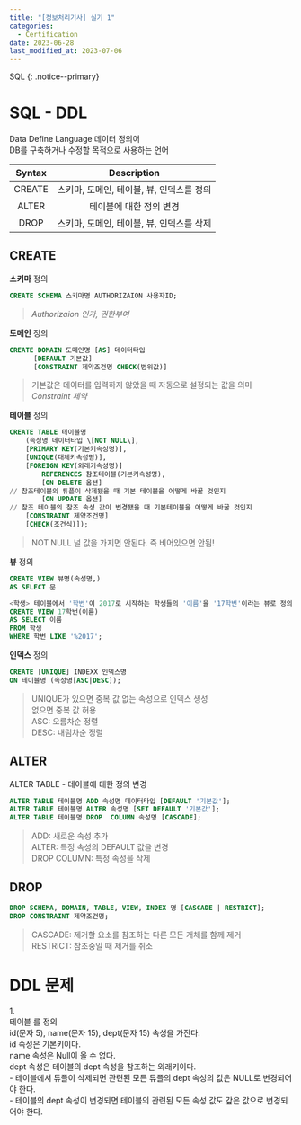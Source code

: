 ```yaml
---
title: "[정보처리기사] 실기 1"
categories:
  - Certification
date: 2023-06-28
last_modified_at: 2023-07-06
---
```


SQL
{: .notice--primary}

# SQL - DDL

Data Define Language 데이터 정의어<br>
DB를 구축하거나 수정할 목적으로 사용하는 언어<br>

|Syntax  | Description                            |
| :---:  | :-------------------------------------:|
| CREATE | 스키마, 도메인, 테이블, 뷰, 인덱스를 정의 |
| ALTER  | 테이블에 대한 정의 변경                  |
| DROP   | 스키마, 도메인, 테이블, 뷰, 인덱스를 삭제 |

## CREATE 

**스키마** 정의<br>

```sql
CREATE SCHEMA 스키마명 AUTHORIZAION 사용자ID;
```

> *Authorizaion 인가, 권한부여*

**도메인** 정의<br>

```sql
CREATE DOMAIN 도메인명 [AS] 데이터타입
      [DEFAULT 기본값]
      [CONSTRAINT 제약조건명 CHECK(범위값)]
```

> 기본값은 데이터를 입력하지 않았을 때 자동으로 설정되는 값을 의미<br>
> *Constraint 제약*

**테이블** 정의<br>

```sql
CREATE TABLE 테이블명 
    (속성명 데이터타입 \[NOT NULL\],
    [PRIMARY KEY(기본키속성명)],
    [UNIQUE(대체키속성명)],
    [FOREIGN KEY(외래키속성명)]
        REFERENCES 참조테이블(기본키속성명),
        [ON DELETE 옵션]
// 참조테이블의 튜플이 삭제됐을 때 기본 테이블을 어떻게 바꿀 것인지
        [ON UPDATE 옵션]
// 참조 테이블의 참조 속성 값이 변경됐을 때 기본테이블을 어떻게 바꿀 것인지 
    [CONSTRAINT 제약조건명]
    [CHECK(조건식)]);
```

> NOT NULL 널 값을 가지면 안된다. 즉 비어있으면 안됨!

**뷰** 정의<br>

```sql
CREATE VIEW 뷰명(속성명,)
AS SELECT 문
```

```sql
<학생> 테이블에서 '학번'이 2017로 시작하는 학생들의 '이름'을 '17학번'이라는 뷰로 정의
CREATE VIEW 17학번(이름)
AS SELECT 이름
FROM 학생
WHERE 학번 LIKE '%2017';
```

**인덱스** 정의<BR>

```sql
CREATE [UNIQUE] INDEXX 인덱스명
ON 테이블명 (속성명[ASC|DESC]);
```
> UNIQUE가 있으면 중복 값 없는 속성으로 인덱스 생성<BR>
없으면 중복 값 허용<BR>
ASC: 오름차순 정렬<BR>
DESC: 내림차순 정렬<BR>

## ALTER 

ALTER TABLE - 테이블에 대한 정의 변경 


```sql
ALTER TABLE 테이블명 ADD 속성명 데이터타입 [DEFAULT '기본값'];
ALTER TABLE 테이블명 ALTER 속성명 [SET DEFAULT '기본값'];
ALTER TABLE 테이블명 DROP  COLUMN 속성명 [CASCADE];
```

> ADD: 새로운 속성 추가<BR>
> ALTER: 특정 속성의 DEFAULT 값을 변경 <BR>
> DROP COLUMN: 특정 속성을 삭제 <BR>

## DROP 


```sql
DROP SCHEMA, DOMAIN, TABLE, VIEW, INDEX 명 [CASCADE | RESTRICT];
DROP CONSTRAINT 제약조건명;
```

> CASCADE: 제거할 요소를 참조하는 다른 모든 개체를 함께 제거<br>
> RESTRICT: 참조중일 때 제거를 취소 


# DDL 문제 

1\.<br>
테이블 <IN>를 정의<BR>
id(문자 5), name(문자 15), dept(문자 15) 속성을 가진다.<br>
id 속성은 기본키이다.<br> 
name 속성은 Null이 올 수 없다.<br> 
dept 속성은 <Department> 테이블의 dept 속성을 참조하는 외래키이다.<br> 
\- <Department> 테이블에서 튜플이 삭제되면 관련된 모든 튜플의 dept 속성의 값은 NULL로 변경되어야 한다.<br> 
\- <Department> 테이블의 dept 속성이 변경되면 <IN> 테이블의 관련된 모든 속성 값도 갚은 값으로 변경되어야 한다.<br>